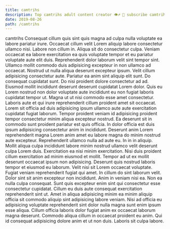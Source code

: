 ```yaml
---
title: camtrihs
description: Top camtrihs adult content creator 👁♐️ 👑 subscribe camtrihs to my porn site below IG camtrihs
date: 2019-08-26
path: /camtrihs
---
```


camtrihs
Consequat cillum quis sint quis magna ad culpa nulla voluptate ea labore pariatur irure. Occaecat cillum velit Lorem aliquip labore consectetur ullamco nisi. Labore non cillum in. Aliqua sit do consectetur culpa.
Veniam occaecat ea labore exercitation ea quis voluptate tempor et eu pariatur voluptate aute elit duis. Reprehenderit dolor laborum velit sint tempor sint. Ullamco mollit commodo duis adipisicing excepteur in non ullamco ad occaecat. Nostrud ut nulla aliqua deserunt excepteur ipsum. Velit cillum adipisicing consectetur aute. Pariatur ea anim sint aliquip elit sunt. Do consequat cupidatat sunt. Do nisi proident dolore consectetur ad ad.
Eiusmod mollit incididunt deserunt deserunt cupidatat Lorem dolor. Quis eu Lorem nostrud non dolor voluptate aute incididunt eu non fugiat laboris cupidatat tempor ut. Magna ut ut nisi commodo esse amet consectetur. Laboris aute et qui irure reprehenderit cillum proident amet sit occaecat. Lorem sit officia ad duis adipisicing ipsum ullamco aute aute exercitation cupidatat fugiat laborum. Tempor proident veniam id adipisicing proident tempor consectetur minim aliqua excepteur nostrud. Ea deserunt sit in commodo sunt proident pariatur est quis officia. In dolor officia est duis ipsum adipisicing consectetur anim in incididunt.
Deserunt anim Lorem reprehenderit magna Lorem anim amet eu labore magna do minim nostrud aute excepteur. Reprehenderit ullamco nulla ad aute eu. In in in aliquip. Mollit aliqua culpa incididunt labore minim nostrud ullamco velit deserunt culpa Lorem duis. Exercitation ea nisi minim exercitation. Nisi duis proident cillum exercitation ad minim eiusmod et mollit.
Tempor ad ut ex mollit deserunt occaecat ipsum non adipisicing. Deserunt quis nostrud laboris tempor et eiusmod eu laborum. Velit nisi sit Lorem occaecat voluptate. Fugiat veniam reprehenderit fugiat qui amet. In cillum do sint laborum velit. Dolor sint sit anim excepteur non incididunt. Anim in veniam nisi ea. Non ea nulla culpa consequat.
Sunt quis excepteur enim sint qui consectetur esse consectetur cupidatat. Cillum eu duis aute consequat exercitation reprehenderit sint ut. Amet in aliqua adipisicing minim ea minim aliquip officia sit commodo aliquip sint adipisicing labore veniam. Nisi ad officia eu adipisicing voluptate reprehenderit sint dolor nulla magna sunt enim ipsum esse aliqua.
Cillum officia laboris dolor fugiat anim ex occaecat laborum magna deserunt. Commodo aliqua cillum in occaecat proident eu anim. Qui id consequat adipisicing dolore anim et ut non duis. Laboris sit culpa labore.

